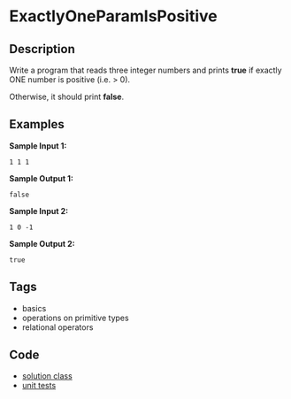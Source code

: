 # ExactlyOneParamIsPositive

## Description
Write a program that reads three integer numbers and prints **true** if exactly ONE number is positive (i.e. > 0).

Otherwise, it should print **false**.

## Examples
**Sample Input 1:**
```console
1 1 1
```

**Sample Output 1:**
```console
false
```

**Sample Input 2:**
```console
1 0 -1
```

**Sample Output 2:**
```console
true
```

## Tags
- basics
- operations on primitive types
- relational operators

## Code
- [solution class](./src/main/java/Solution.java)
- [unit tests](./src/test/java/SomeParamTest.java)